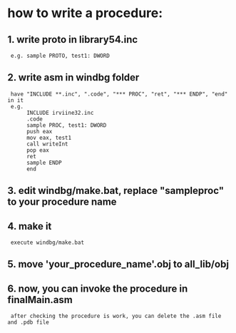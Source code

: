 # how to write a procedure:
## 1. write proto in library54.inc 
     e.g. sample PROTO, test1: DWORD
## 2. write asm in windbg folder
     have "INCLUDE **.inc", ".code", "*** PROC", "ret", "*** ENDP", "end" in it
     e.g.
          INCLUDE irviine32.inc
          .code
          sample PROC, test1: DWORD
          push eax
          mov eax, test1
          call writeInt
          pop eax
          ret
          sample ENDP
          end
## 3. edit windbg/make.bat, replace "sampleproc" to your procedure name
## 4. make it
     execute windbg/make.bat
## 5. move 'your_procedure_name'.obj to all_lib/obj
## 6. now, you can invoke the procedure in finalMain.asm
     after checking the procedure is work, you can delete the .asm file and .pdb file
